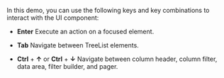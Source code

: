 In this demo, you can use the following keys and key combinations to interact with the UI component:

- **Enter**
Execute an action on a focused element.

- **Tab**
Navigate between TreeList elements.

- **Ctrl** + **&uarr;** or **Ctrl** + **&darr;**
Navigate between column header, column filter, data area, filter builder, and pager.